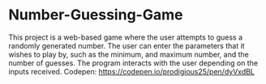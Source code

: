 # Number-Guessing-Game
This project is a web-based game where the user attempts to guess a randomly generated number. The user can enter the parameters that it wishes to play by, such as the minimum, and maximum number, and the number of guesses. The program interacts with the user depending on the inputs received.
Codepen: https://codepen.io/prodigious25/pen/dyVxdBL
